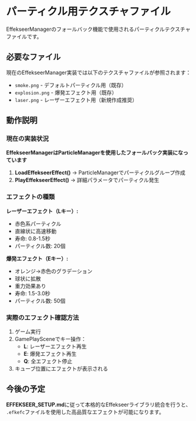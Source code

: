 # パーティクル用テクスチャファイル

EffekseerManagerのフォールバック機能で使用されるパーティクルテクスチャファイルです。

## 必要なファイル

現在のEffekseerManager実装では以下のテクスチャファイルが参照されます：

- `smoke.png` - デフォルトパーティクル用（既存）
- `explosion.png` - 爆発エフェクト用（既存）
- `laser.png` - レーザーエフェクト用（新規作成推奨）

## 動作説明

### 現在の実装状況

**EffekseerManagerはParticleManagerを使用したフォールバック実装になっています**

1. **LoadEffekseerEffect()** → ParticleManagerでパーティクルグループ作成
2. **PlayEffekseerEffect()** → 詳細パラメータでパーティクル発生

### エフェクトの種類

**レーザーエフェクト（Lキー）:**
- 赤色系パーティクル
- 直線状に高速移動
- 寿命: 0.8-1.5秒
- パーティクル数: 20個

**爆発エフェクト（Eキー）:**
- オレンジ→赤色のグラデーション
- 球状に拡散
- 重力効果あり
- 寿命: 1.5-3.0秒  
- パーティクル数: 50個

### 実際のエフェクト確認方法

1. ゲーム実行
2. GamePlaySceneでキー操作：
   - **L**: レーザーエフェクト再生
   - **E**: 爆発エフェクト再生
   - **Q**: 全エフェクト停止
3. キューブ位置にエフェクトが表示される

## 今後の予定

**EFFEKSEER_SETUP.md**に従って本格的なEffekseerライブラリ統合を行うと、
`.efkefc`ファイルを使用した高品質なエフェクトが可能になります。